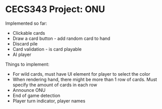 # CECS343 Project: ONU

Implemented so far:  
* Clickable cards  
* Draw a card button - add random card to hand  
* Discard pile  
* Card validation - is card playable  
* AI player 

Things to implement:   
* For wild cards, must have UI element for player to select the color  
* When rendering hand, there might be more than 1 row of cards. Must specify the amount of cards in each row
* Announce ONU
* End of game detection
* Player turn indicator, player names
